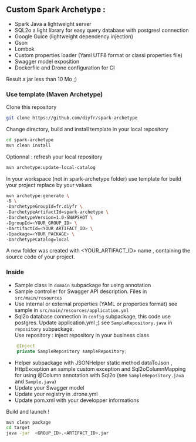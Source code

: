 ## Custom Spark Archetype :
* Spark Java a lightweight server  
* SQL2o a light library for easy query database with postgresl connection  
* Google Guice (lightweight dependency injection)  
* Gson  
* Lombok  
* Custom properties loader (Yaml UTF8 format or classi properties file)   
* Swagger model exposition  
* Dockerfile and Drone configuration for CI  

Result a jar less than 10 Mo  ;)


### Use template (Maven Archetype)
Clone this repository  
```bash
git clone https://github.com/diyfr/spark-archetype  
```
Change directory, build and install template in your local repository  
```bash
cd spark-archetype
mvn clean install
```
Optionnal : refresh your local repository  
```bash
mvn archetype:update-local-catalog
```
In your workspace (not in spark-archetype folder) use template for build your project
replace <value> by your values 

```bash
mvn archetype:generate \
-B \
-DarchetypeGroupId=fr.diyfr \
-DarchetypeArtifactId=spark-archetype \
-DarchetypeVersion=1.0-SNAPSHOT \
-DgroupId=<YOUR_GROUP_ID> \
-DartifactId=<YOUR_ARTIFACT_ID> \
-Dpackage=<YOUR_PACKAGE> \
-DarchetypeCatalog=local 
```

A new folder was created with <YOUR_ARTIFACT_ID> name , containing the source code of your project.  


### Inside  

- Sample class in `domain`  subpackage for using annotation  
- Sample controller for Swagger API description. Files in `src/main/resources`  
- Use internal or external properties (YAML or properties format) see sample in `src/main/resources/application.yml`  
- Sql2o database connection in `config` subpackage, this code use postgres. Update application.yml ;)  see `SampleRepository.java` in `repository` subpackage.  
Use repository : inject repository in your business class  
```java
    @Inject
    private SampleRepository sampleRepository;
```
- Helper subpackage with JSONHelper static method dataToJson , HttpException an sample custom exception and Sql2oColumnMapping for using @Column annotation with Sql2o (see `SampleRepository.java` and `Sample.java`)
- Update your Swagger model
- Update your registry in .drone.yml
- Update pom.xml with your developper informations

Build and launch !
 
```bash
mvn clean package  
cd target  
java -jar  <GROUP_ID>.<ARTIFACT_ID>.jar  
```


